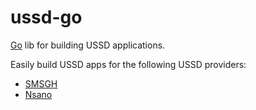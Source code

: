 # ussd-go

[Go](http://golang.org) lib for building USSD applications.

 Easily build USSD apps for the following USSD providers:
* [SMSGH](http://developers.smsgh.com/documentations/ussd)
* [Nsano](http://nsano.com/solutions/a8/software-for-telecommunications-media-institutions/) 
